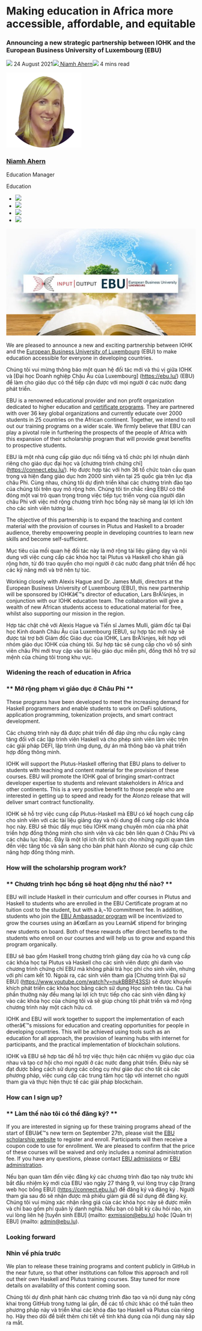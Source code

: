 # Making education in Africa more accessible, affordable, and equitable
### **Announcing a new strategic partnership between IOHK and the European Business University of Luxembourg (EBU)**
![](img/2021-08-24-making-education-in-africa-more-accessible-affordable-and-equitable.002.png) 24 August 2021![](img/2021-08-24-making-education-in-africa-more-accessible-affordable-and-equitable.002.png)[ Niamh Ahern](tmp//en/blog/authors/niamh-ahern/page-1/)![](img/2021-08-24-making-education-in-africa-more-accessible-affordable-and-equitable.003.png) 4 mins read

![Niamh Ahern](img/2021-08-24-making-education-in-africa-more-accessible-affordable-and-equitable.004.png)[](tmp//en/blog/authors/niamh-ahern/page-1/)
### [**Niamh Ahern**](tmp//en/blog/authors/niamh-ahern/page-1/)
Education Manager

Education

- ![](img/2021-08-24-making-education-in-africa-more-accessible-affordable-and-equitable.005.png)[](mailto:niamh.ahern@iohk.io "Email")
- ![](img/2021-08-24-making-education-in-africa-more-accessible-affordable-and-equitable.006.png)[](https://www.linkedin.com/in/niamh-ahern-67849949/ "LinkedIn")
- ![](img/2021-08-24-making-education-in-africa-more-accessible-affordable-and-equitable.007.png)[](https://twitter.com/nahern_iohk?lang=en "Twitter")
- ![](img/2021-08-24-making-education-in-africa-more-accessible-affordable-and-equitable.008.png)[](https://github.com/nahern "GitHub")

![Making education in Africa more accessible, affordable, and equitable](img/2021-08-24-making-education-in-africa-more-accessible-affordable-and-equitable.009.jpeg)

We are pleased to announce a new and exciting partnership between IOHK and the [European Business University of Luxembourg](https://ebu.lu/) (EBU) to make education accessible for everyone in developing countries.

Chúng tôi vui mừng thông báo một quan hệ đối tác mới và thú vị giữa IOHK và [Đại học Doanh nghiệp Châu Âu của Luxembourg] (https://ebu.lu/) (EBU) để làm cho giáo dục có thể tiếp cận được với mọi người ở các nước đang phát triển.

EBU is a renowned educational provider and non profit organization dedicated to higher education and [certificate programs](https://connect.ebu.lu/). They are partnered with over 36 key global organizations and currently educate over 2000 students in 25 countries on the African continent. Together, we intend to roll out our training programs on a wider scale. We firmly believe that EBU can play a pivotal role in furthering the prospects of the people of Africa with this expansion of their scholarship program that will provide great benefits to prospective students.

EBU là một nhà cung cấp giáo dục nổi tiếng và tổ chức phi lợi nhuận dành riêng cho giáo dục đại học và [chương trình chứng chỉ] (https://connect.ebu.lu/).
Họ được hợp tác với hơn 36 tổ chức toàn cầu quan trọng và hiện đang giáo dục hơn 2000 sinh viên tại 25 quốc gia trên lục địa châu Phi.
Cùng nhau, chúng tôi dự định triển khai các chương trình đào tạo của chúng tôi trên quy mô rộng hơn.
Chúng tôi tin chắc rằng EBU có thể đóng một vai trò quan trọng trong việc tiếp tục triển vọng của người dân châu Phi với việc mở rộng chương trình học bổng này sẽ mang lại lợi ích lớn cho các sinh viên tương lai.

The objective of this partnership is to expand the teaching and content material with the provision of courses in Plutus and Haskell to a broader audience, thereby empowering people in developing countries to learn new skills and become self-sufficient. 

Mục tiêu của mối quan hệ đối tác này là mở rộng tài liệu giảng dạy và nội dung với việc cung cấp các khóa học tại Plutus và Haskell cho khán giả rộng hơn, từ đó trao quyền cho mọi người ở các nước đang phát triển để học các kỹ năng mới và trở nên tự túc.

Working closely with Alexis Hague and Dr. James Mulli, directors at the European Business University of Luxembourg (EBU), this new partnership will be sponsored by IOHKâ€™s director of education, Lars BrÃ¼njes, in conjunction with our IOHK education team. The collaboration will give a wealth of new African students access to educational material for free, whilst also supporting our mission in the region. 

Hợp tác chặt chẽ với Alexis Hague và Tiến sĩ James Mulli, giám đốc tại Đại học Kinh doanh Châu Âu của Luxembourg (EBU), sự hợp tác mới này sẽ được tài trợ bởi Giám đốc Giáo dục của IOHK, Lars BrÃ¼njes, kết hợp với nhóm giáo dục IOHK của chúng tôi.
Sự hợp tác sẽ cung cấp cho vô số sinh viên châu Phi mới truy cập vào tài liệu giáo dục miễn phí, đồng thời hỗ trợ sứ mệnh của chúng tôi trong khu vực.

### **Widening the reach of education in Africa**

### ** Mở rộng phạm vi giáo dục ở Châu Phi **

These programs have been developed to meet the increasing demand for Haskell programmers and enable students to work on DeFi solutions, application programming, tokenization projects, and smart contract development.

Các chương trình này đã được phát triển để đáp ứng nhu cầu ngày càng tăng đối với các lập trình viên Haskell và cho phép sinh viên làm việc trên các giải pháp DEFI, lập trình ứng dụng, dự án mã thông báo và phát triển hợp đồng thông minh.

IOHK will support the Plutus-Haskell offering that EBU plans to deliver to students with teaching and content material for the provision of these courses. EBU will promote the IOHK goal of bringing smart-contract developer expertise to students and relevant stakeholders in Africa and other continents. This is a very positive benefit to those people who are interested in getting up to speed and ready for the Alonzo release that will deliver smart contract functionality.

IOHK sẽ hỗ trợ việc cung cấp Plutus-Haskell mà EBU có kế hoạch cung cấp cho sinh viên với các tài liệu giảng dạy và nội dung để cung cấp các khóa học này.
EBU sẽ thúc đẩy mục tiêu IOHK mang chuyên môn của nhà phát triển hợp đồng thông minh cho sinh viên và các bên liên quan ở Châu Phi và các châu lục khác.
Đây là một lợi ích rất tích cực cho những người quan tâm đến việc tăng tốc và sẵn sàng cho bản phát hành Alonzo sẽ cung cấp chức năng hợp đồng thông minh.

### **How will the scholarship program work?**

### ** Chương trình học bổng sẽ hoạt động như thế nào? **

EBU will include Haskell in their curriculum and offer courses in Plutus and Haskell to students who are enrolled in the EBU Certificate program at no tuition cost to the student, but with a â‚¬10 commitment fee. In addition, students who join the [EBU Ambassador program](https://www.youtube.com/watch?v=NukBbBP43Ss) will be incentivized to grow the courses using an â€œEarn as you Learnâ€ stipend for bringing new students on board. Both of these rewards offer direct benefits to the students who enroll on our courses and will help us to grow and expand this program organically.

EBU sẽ bao gồm Haskell trong chương trình giảng dạy của họ và cung cấp các khóa học tại Plutus và Haskell cho các sinh viên được ghi danh vào chương trình chứng chỉ EBU mà không phải trả học phí cho sinh viên, nhưng với phí cam kết 10.
Ngoài ra, các sinh viên tham gia [Chương trình Đại sứ EBU] (https://www.youtube.com/watch?v=nukBBBP43SS) sẽ được khuyến khích phát triển các khóa học bằng cách sử dụng
Học sinh trên tàu.
Cả hai phần thưởng này đều mang lại lợi ích trực tiếp cho các sinh viên đăng ký vào các khóa học của chúng tôi và sẽ giúp chúng tôi phát triển và mở rộng chương trình này một cách hữu cơ.

IOHK and EBU will work together to support the implementation of each otherâ€™s missions for education and creating opportunities for people in developing countries. This will be achieved using tools such as an education for all approach, the provision of learning hubs with internet for participants, and the practical implementation of blockchain solutions. 

IOHK và EBU sẽ hợp tác để hỗ trợ việc thực hiện các nhiệm vụ giáo dục của nhau và tạo cơ hội cho mọi người ở các nước đang phát triển.
Điều này sẽ đạt được bằng cách sử dụng các công cụ như giáo dục cho tất cả các phương pháp, việc cung cấp các trung tâm học tập với internet cho người tham gia và thực hiện thực tế các giải pháp blockchain.

### **How can I sign up?**

### ** Làm thế nào tôi có thể đăng ký? **

If you are interested in signing up for these training programs ahead of the start of EBUâ€™s new term on September 27th, please visit the [EBU scholarship website](https://connect.ebu.lu/) to register and enroll. Participants will then receive a coupon code to use for enrollment. We are pleased to confirm that the price of these courses will be waived and only includes a nominal administration fee. If you have any questions, please contact [EBU admissions](mailto:admission@ebu.lu) or [EBU administration](mailto:admin@ebu.lu).

Nếu bạn quan tâm đến việc đăng ký các chương trình đào tạo này trước khi bắt đầu nhiệm kỳ mới của EBU vào ngày 27 tháng 9, vui lòng truy cập [trang web học bổng EBU] (https://connect.ebu.lu/) để đăng ký và đăng ký
.
Người tham gia sau đó sẽ nhận được mã phiếu giảm giá để sử dụng để đăng ký.
Chúng tôi vui mừng xác nhận rằng giá của các khóa học này sẽ được miễn và chỉ bao gồm phí quản lý danh nghĩa.
Nếu bạn có bất kỳ câu hỏi nào, xin vui lòng liên hệ [tuyển sinh EBU] (mailto: exmission@ebu.lu) hoặc [Quản trị EBU] (mailto: admin@ebu.lu).

### **Looking forward**

### **Nhìn về phía trước**

We plan to release these training programs and content publicly in GitHub in the near future, so that other institutions can follow this approach and roll out their own Haskell and Plutus training courses. Stay tuned for more details on availability of this content coming soon. 

Chúng tôi dự định phát hành các chương trình đào tạo và nội dung này công khai trong GitHub trong tương lai gần, để các tổ chức khác có thể tuân theo phương pháp này và triển khai các khóa đào tạo Haskell và Plutus của riêng họ.
Hãy theo dõi để biết thêm chi tiết về tính khả dụng của nội dung này sắp ra mắt.

